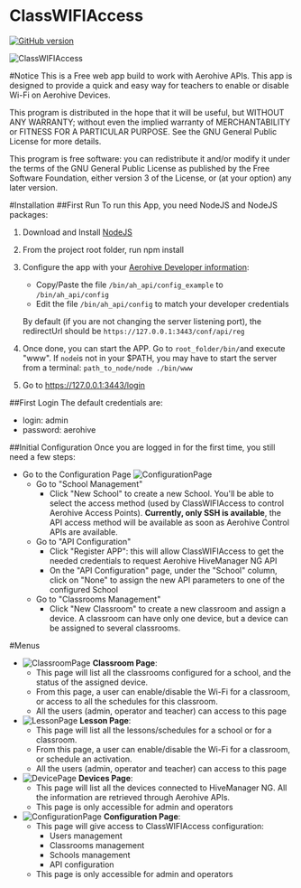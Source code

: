 # ClassWIFIAccess
[![GitHub version](https://badge.fury.io/gh/tmunzer%2FClassWIFIAccess.svg)](https://badge.fury.io/gh/tmunzer%2FClassWIFIAccess.svg)

![ClassWIFIAccess](http://imgur.com/V4k9M7k.png)


#Notice
This is a Free web app build to work with Aerohive APIs. This app is designed to provide a quick and easy way for teachers to enable or disable Wi-Fi on Aerohive Devices.

This program is distributed in the hope that it will be useful, but WITHOUT ANY WARRANTY; without even the implied warranty of MERCHANTABILITY or FITNESS FOR A PARTICULAR PURPOSE.  See the GNU General Public License for more details.

This program is free software: you can redistribute it and/or modify it under the terms of the GNU General Public License as published by the Free Software Foundation, either version 3 of the License, or (at your option) any later version.

#Installation
##First Run
To run this App, you need NodeJS and NodeJS packages:

1. Download and Install [NodeJS](https://nodejs.org/en/)
2. From the project root folder, run 
    npm install
3. Configure the app with your [Aerohive Developer information](https://developer.aerohive.com/):
    - Copy/Paste the file `/bin/ah_api/config_example` to `/bin/ah_api/config`
    - Edit the file `/bin/ah_api/config` to match your developer credentials

    By default (if you are not changing the server listening port), the redirectUrl should be     `https://127.0.0.1:3443/conf/api/reg`
4. Once done, you can start the APP. Go to `root_folder/bin/`and execute "www". If `node`is not in your $PATH, you may have to start the server from a terminal: `path_to_node/node ./bin/www`
5. Go to https://127.0.0.1:3443/login

##First Login
The default credentials are:

- login: admin
- password: aerohive

##Initial Configuration
Once you are logged in for the first time, you still need a few steps:

- Go to the Configuration Page ![ConfigurationPage](http://i.imgur.com/weyxtOc.png)
    - Go to "School Management"
        - Click "New School" to create a new School. You'll be able to select the access method (used by ClassWIFIAccess to control Aerohive Access Points). **Currently, only SSH is available**, the API access method will be available as soon as Aerohive Control APIs are available. 
    - Go to "API Configuration"
        - Click "Register APP": this will allow ClassWIFIAccess to get the needed credentials to request Aerohive HiveManager NG API
        - On the "API Configuration" page, under the "School" column, click on "None" to assign the new API parameters to one of the configured School
    - Go to "Classrooms Management"
        - Click "New Classroom" to create a new classroom and assign a device. A classroom can have only one device, but a device can be assigned to several classrooms.

#Menus
- ![ClassroomPage](http://i.imgur.com/PAQIdIT.png) **Classroom Page**:
    - This page will list all the classrooms configured for a school, and the status of the assigned device. 
    - From this page, a user can enable/disable the Wi-Fi for a classroom, or access to all the schedules for this classroom.
    - All the users (admin, operator and teacher) can access to this page
- ![LessonPage](http://i.imgur.com/7W2MSrr.png) **Lesson Page**:
    - This page will list all the lessons/schedules for a school or for a classroom. 
    - From this page, a user can enable/disable the Wi-Fi for a classroom, or schedule an activation.
    - All the users (admin, operator and teacher) can access to this page
- ![DevicePage](http://i.imgur.com/YWBClPv.png) **Devices Page**:
    - This page will list all the devices connected to HiveManager NG. All the information are retrieved through Aerohive APIs.
    - This page is only accessible for admin and operators
- ![ConfigurationPage](http://i.imgur.com/weyxtOc.png) **Configuration Page**:
    - This page will give access to ClassWIFIAccess configuration:
        - Users management
        - Classrooms management
        - Schools management
        - API configuration
    - This page is only accessible for admin and operators
